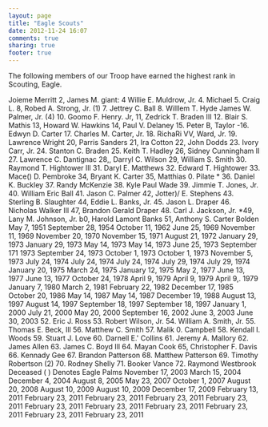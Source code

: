 ```yaml
---
layout: page
title: "Eagle Scouts"
date: 2012-11-24 16:07
comments: true
sharing: true
footer: true
---
```

The following members of our Troop have earned the highest rank in Scouting, Eagle.  

Joieme Merritt 2, James M. giant: 4 Willie E. Muldrow, Jr. 4. Michael 5. Craig L. 8, Robed A. Strong, Jr. (1) 7. Jettrey C. Ball 8. Willlem T. Hyde James W. Palmer, Jr. (4) 10. Goomo F. Henry. Jr, 11, Zedrick T. Braden III 12. Blair S. Mathis 13, Howard W. Hawkins 14, Paul V. Delaney 15. Peter B, Taylor -16. Edwyn D. Carter 17. Charles M. Carter, Jr. 18. RichaRi VV, Ward, Jr. 19. Lawrence Wright 20, Parris Sanders 21, Ira Cotton 22, John Dodds 23. Ivory Carr, Jr. 24. Stanton C. Braden 25. Keith T. Hadley 26, Sidney Cunningham II 27. Lawrence C. Dantignac 28,, Darryl C. Wilson 29, William S. Smith 30. Raymond T. Hightower Ill 31. Daryl E. Matthews 32. Edward T. Hightower 33. Mace() D. Pembroke 34, Bryant K. Carter 35, Matthias 0. Pilate * 36. Daniel K. Buckley 37. Randy McKenzie 38. Kyle Paul Wade 39. Jimmie T. Jones, Jr. 40. William Eric Ball 41. Jason C. Palmer 42, Jotter)/ E. Stephens 43. Sterling B. Slaughter 44, Eddie L. Banks, Jr. 45. Jason L. Draper 46. Nicholas Walker Ill 47, Brandon Gerald Draper 48. Carl J. Jackson, Jr. *49, Lany M. Johnson, Jr. b0, Harold Lamont Banks 51, Anthony S. Carter Bolden 
May 7, 1951 September 28, 1954 October 11, 1962 June 25, 1969 November 11, 1969 November 20, 1970 November 15, 1971 August 21, 1972 January 29, 1973 January 29, 1973 May 14, 1973 May 14, 1973 June 25, 1973 September 171 1973 September 24, 1973 October 1, 1973 October 1, 1973 November 5, 1973 July 24, 1974 July 24, 1974 July 24, 1974 July 29, 1974 July 29, 1974 January 20, 1975 March 24, 1975 January 12, 1975 May 2, 1977 June 13, 1977 June 13, 1977 October 24, 1978 April 9, 1979 April 9, 1979 April 9,. 1979 January 7, 1980 March 2, 1981 February 22, 1982 December 17, 1985 October 20, 1986 May 14, 1987 May 14, 1987 December 19, 1988 August 13, 1997 August 14, 1997 September 18, 1997 September 18, 1997 January 1, 2000 July 21, 2000 May 20, 2000 September 16, 2002 June 3, 2003 June 30, 2003 
52. Eric J. Ross 53. Robert Wilson, Jr. 54. William A. Smith, Jr. 55. Thomas E. Beck, Ill 56. Matthew C. Smith 57. Malik 0. Campbell 58. Kendall I. Woods 59. Stuart J. Love 60. Darnell E.' Collins 61. Jeremy A. Mallory 62. James Allen 63. James C. Boyd Ill 64. Mayan Cook 65, Christopher F. Davis 66. Kennady Gee 67. Brandon Patterson 68. Matthew Patterson 69. Timothy Robertson (2) 70. Rodney Shelly 71. Booker Vance 72. Raymond Westbrook 
Deceased 
( ) Denotes Eagle Palms 
November 17, 2003 March 15, 2004 December 4, 2004 August 8, 2005 May 23, 2007 October 1, 2007 August 20, 2008 August 10, 2009 August 10, 2009 December 17, 2009 February 13, 2011 February 23, 2011 February 23, 2011 February 23, 2011 February 23, 2011 February 23, 2011 February 23, 2011 February 23, 2011 February 23, 2011 February 23, 2011 February 23, 2011 

